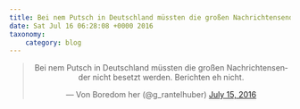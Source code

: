 ```yaml
---
title: Bei nem Putsch in Deutschland müssten die großen Nachrichtensender nicht besetzt werden. Berichten eh nicht.
date: Sat Jul 16 06:28:08 +0000 2016
taxonomy:
    category: blog
---
```

<blockquote class="twitter-tweet" align="center"><p lang="de" dir="ltr">Bei nem Putsch in Deutschland müssten die großen Nachrichtensender nicht besetzt werden. Berichten eh nicht.</p>&mdash; Von Boredom her (@g_rantelhuber) <a href="https://twitter.com/g_rantelhuber/status/754061113025781760">July 15, 2016</a></blockquote>
